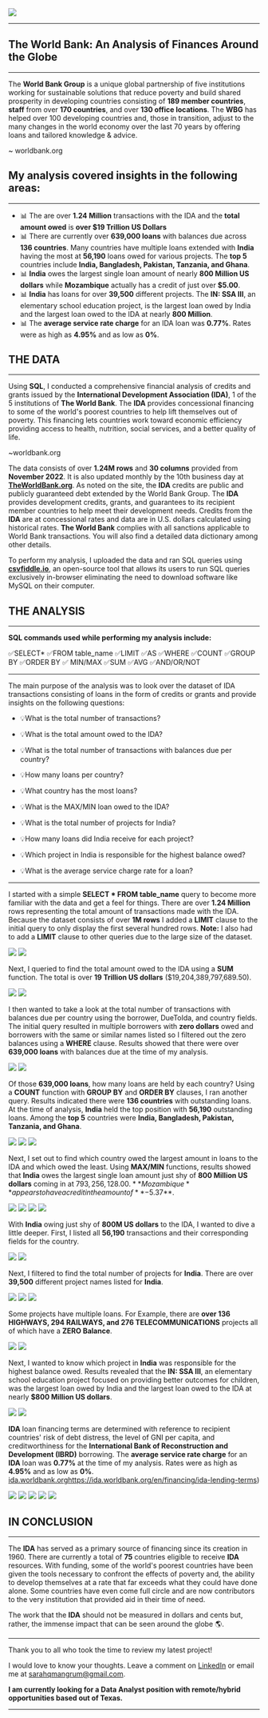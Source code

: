 <img src="images/worldbank_logo.png?raw=true"/>

---
## The World Bank: An Analysis of Finances Around the Globe
---


The **World Bank Group** is a unique global partnership of five institutions working for sustainable solutions that reduce poverty and build shared prosperity in developing countries consisting of **189 member countries**, **staff** from over **170 countries**, and over **130 office locations**. The **WBG** has helped over 100 developing countries and, those in transition, adjust to the many changes in the world economy over the last 70 years by offering loans and tailored knowledge & advice. 

~ worldbank.org


## My analysis covered insights in the following areas:
---

- 📊 The are over **1.24 Million** transactions with the IDA and the **total amount owed** is **over $19 Trillion US Dollars**
- 📊 There are currently over **639,000 loans** with balances due across **136 countries**.  Many countries have multiple loans extended with **India** having the most at **56,190** loans owed for various projects. The **top 5** countries include **India, Bangladesh, Pakistan, Tanzania, and Ghana**.
- 📊 **India** owes the largest single loan amount of nearly **800 Million US dollars** while **Mozambique** actually has a credit of just over **$5.00**.
- 📊 **India** has loans for over **39,500** different projects. The **IN: SSA III**, an elementary school education project, is the largest loan owed by India and the largest loan owed to the IDA at nearly **800 Million**.
- 📊 The **average service rate charge** for an IDA loan was **0.77%**.  Rates were as high as **4.95%** and as low as **0%**.


## THE DATA
---

Using **SQL**, I conducted a comprehensive financial analysis of credits and grants issued by the **International Development Association (IDA)**, 1 of the 5 institutions of **The World Bank**.  The **IDA** provides concessional financing to some of the world's poorest countries to help lift themselves out of poverty. This financing lets countries work toward economic efficiency providing access to health, nutrition, social services, and a better quality of life. 

~worldbank.org

The data consists of over **1.24M rows** and **30 columns** provided from **November 2022**. It is also updated monthly by the 10th business day at [**TheWorldBank.org**](https://finances.worldbank.org/Loans-and-Credits/IDA-Statement-Of-Credits-and-Grants-Historical-Dat/tdwh-3krx). As noted on the site, the **IDA** credits are public and publicly guaranteed debt extended by the World Bank Group. The **IDA** provides development credits, grants, and guarantees to its recipient member countries to help meet their development needs.  Credits from the **IDA** are at concessional rates and data are in U.S. dollars calculated using historical rates. **The World Bank** complies with all sanctions applicable to World Bank transactions.  You will also find a detailed data dictionary among other details.

To perform my analysis, I uploaded the data and ran SQL queries using [**csvfiddle.io**](https://csvfiddle.io), an open-source tool that allows its users to run SQL queries exclusively in-browser eliminating the need to download software like MySQL on their computer.


## THE ANALYSIS
---

**SQL commands used while performing my analysis include:**

✅SELECT* ✅FROM table_name ✅LIMIT ✅AS ✅WHERE ✅COUNT ✅GROUP BY ✅ORDER BY 
✅ MIN/MAX ✅SUM ✅AVG ✅AND/OR/NOT

---

The main purpose of the analysis was to look over the dataset of  IDA transactions consisting of loans in the form of credits or grants and provide insights on the following questions:

- 💡What is the total number of transactions?

- 💡What is the total amount owed to the IDA?

- 💡What is the total number of transactions with balances due per country?

- 💡How many loans per country?

- 💡What country has the most loans?

- 💡What is the MAX/MIN loan owed to the IDA?

- 💡What is the total number of projects for India?

- 💡How many loans did India receive for each project?

- 💡Which project in India is responsible for the highest balance owed?

- 💡What is the average service charge rate for a loan?

---

I started with a simple **SELECT * FROM table_name** query to become more familiar with the data and get a feel for things.  There are over **1.24 Million** rows representing the total amount of transactions made with the IDA. Because the dataset consists of over **1M rows** I added a **LIMIT** clause to the initial query to only display the first several hundred rows.  **Note:**  I also had to add a **LIMIT** clause to other queries due to the large size of the dataset.

<img src="images/Code3.png?raw=true"/>
<img src="images/Code3Query.png?raw=true"/>

Next, I queried to find the total amount owed to the IDA using a **SUM** function. The total is over **19 Trillion US dollars** ($19,204,389,797,689.50).

<img src="images/Code9.png?raw=true"/>
<img src="images/Code9Query.png?raw=true"/>

I then wanted to take a look at the total number of transactions with balances due per country using the borrower, DueToIda, and country fields.  The initial query resulted in multiple borrowers with **zero dollars** owed and borrowers with the same or similar names listed so I filtered out the zero balances using a **WHERE** clause. Results showed that there were over **639,000 loans** with balances due at the time of my analysis.

<img src="images/Code2.png?raw=true"/>
<img src="images/Code2Query.png?raw=true"/>

Of those **639,000 loans**, how many loans are held by each country?  Using a **COUNT** function with **GROUP BY** and **ORDER BY** clauses, I ran another query. Results indicated there were **136 countries** with outstanding loans.  At the time of analysis, **India** held the top position with **56,190** outstanding loans.  Among the **top 5** countries were **India, Bangladesh, Pakistan, Tanzania, and Ghana**.

<img src="images/Code1.png?raw=true"/>
<img src="images/Code1Query.png?raw=true"/>
<img src="images/Code2Query2.png?raw=true"/>

Next, I set out to find which country owed the largest amount in loans to the IDA and which owed the least.  Using **MAX/MIN** functions, results showed that **India** owes the largest single loan amount just shy of **800 Million US dollars** coming in at $793,256,128.00. **Mozambique** appears to have a credit in the amount of **-$5.37**.

<img src="images/Code4.png?raw=true"/>
<img src="images/Code4Query.png?raw=true"/>
<img src="images/Code5.png?raw=true"/>
<img src="images/Code5Query.png?raw=true"/>

With **India** owing just shy of **800M US dollars** to the IDA, I wanted to dive a little deeper.  First, I listed all **56,190** transactions and their corresponding fields for the country.

<img src="images/Code6.png?raw=true"/>
<img src="images/Code6Query.png?raw=true"/>

Next, I filtered to find the total number of projects for **India**. There are over **39,500** different project names listed for **India**.

<img src="images/Code7.png?raw=true"/>
<img src="images/Code7Query.png?raw=true"/>
<img src="images/Code7Query2A.png?raw=true"/>

Some projects have multiple loans. For Example, there are **over 136 HIGHWAYS, 294 RAILWAYS, and 276 TELECOMMUNICATIONS** projects all of which have a **ZERO Balance**.

<img src="images/Code10.png?raw=true"/>
<img src="images/Code10Query.png?raw=true"/>

Next, I wanted to know which project in **India** was responsible for the highest balance owed.  Results revealed that the **IN: SSA III**, an elementary school education project focused on providing better outcomes for children, was the largest loan owed by India and the largest loan owed to the IDA at nearly **$800 Million US dollars**.


<img src="images/Code8.png?raw=true"/>
<img src="images/Code8Query.png?raw=true"/>

**IDA** loan financing terms are determined with reference to recipient countries' risk of debt distress, the level of GNI per capita, and creditworthiness for the **International Bank of Reconstruction and Development (IBRD)** borrowing.  The **average service rate charge** for an **IDA** loan was **0.77%** at the time of my analysis. Rates were as high as **4.95%** and as low as **0%**.
[ida.worldbank.org](https://ida.worldbank.org/en/financing/ida-lending-terms)https://ida.worldbank.org/en/financing/ida-lending-terms)

<img src="images/Code11.png?raw=true"/>
<img src="images/Code11Query.png?raw=true"/>
<img src="images/Code12.png?raw=true"/>
<img src="images/Code12Query.png?raw=true"/>
<img src="images/Code12Query2.png?raw=true"/>

## IN CONCLUSION
---

The **IDA** has served as a primary source of financing since its creation in 1960.  There are currently a total of **75** countries eligible to receive **IDA** resources. With funding, some of the world's poorest countries have been given the tools necessary to confront the effects of poverty and, the ability to develop themselves at a rate that far exceeds what they could have done alone.  Some countries have even come full circle and are now contributors to the very institution that provided aid in their time of need.  

The work that the **IDA** should not be measured in dollars and cents but, rather, the immense impact that can be seen around the globe 🌎.

---

Thank you to all who took the time to review my latest project!  

I would love to know your thoughts.  Leave a comment on [LinkedIn](https://www.linkedin.com/in/sarahamangrum/) or email me at sarahqmangrum@gmail.com.

**I am currently looking for a Data Analyst position with remote/hybrid opportunities based out of Texas.**  

---
